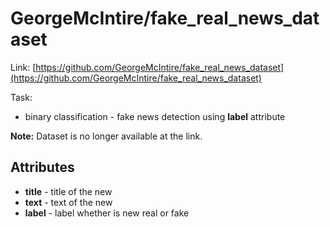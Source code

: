 # GeorgeMcIntire/fake_real_news_dataset

Link: [https://github.com/GeorgeMcIntire/fake_real_news_dataset](https://github.com/GeorgeMcIntire/fake_real_news_dataset)

Task:
* binary classification - fake news detection using **label** attribute

**Note:** Dataset is no longer available at the link.


## Attributes

* **title** - title of the new
* **text** - text of the new
* **label** - label whether is new real or fake
